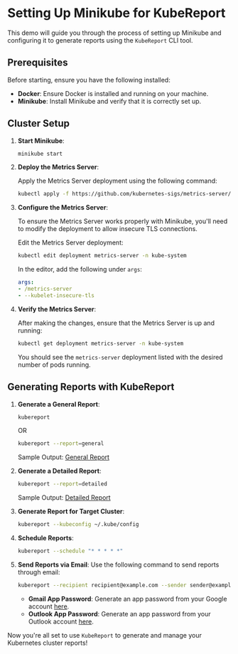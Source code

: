 # Setting Up Minikube for KubeReport

This demo will guide you through the process of setting up Minikube and configuring it to generate reports using the `KubeReport` CLI tool.

## Prerequisites

Before starting, ensure you have the following installed:

- **Docker**: Ensure Docker is installed and running on your machine.
- **Minikube**: Install Minikube and verify that it is correctly set up.

## Cluster Setup

1. **Start Minikube**:
    ```bash
    minikube start
    ```

2. **Deploy the Metrics Server**:

    Apply the Metrics Server deployment using the following command: 
    ```bash
    kubectl apply -f https://github.com/kubernetes-sigs/metrics-server/releases/latest/download/components.yaml
    ```

3. **Configure the Metrics Server**:

    To ensure the Metrics Server works properly with Minikube, you'll need to modify the deployment to allow insecure TLS connections.

    Edit the Metrics Server deployment:
    ```bash
    kubectl edit deployment metrics-server -n kube-system
    ```

    In the editor, add the following under `args`:
    ```yaml
    args:
    - /metrics-server
    - --kubelet-insecure-tls
    ```

4. **Verify the Metrics Server**:

    After making the changes, ensure that the Metrics Server is up and running:
    ```bash
    kubectl get deployment metrics-server -n kube-system
    ```

    You should see the `metrics-server` deployment listed with the desired number of pods running.

## Generating Reports with KubeReport

1. **Generate a General Report**:
    ```bash
    kubereport
    ```
    OR
    ```bash
    kubereport --report=general
    ```
    Sample Output: [General Report](output/General_Report.png)

2. **Generate a Detailed Report**:
    ```bash
    kubereport --report=detailed
    ```
    Sample Output: [Detailed Report](output/Detailed_Report.png)

3. **Generate Report for Target Cluster**:
    ```bash
    kubereport --kubeconfig ~/.kube/config
    ```

4. **Schedule Reports**:
    ```bash
    kubereport --schedule "* * * * *"
    ```

5. **Send Reports via Email**:
    Use the following command to send reports through email:
    ```bash
    kubereport --recipient recipient@example.com --sender sender@example.com --password xxxxxxxx --subject "Mail Subject" --body "Mail Body" --smtp-server "smtp.gmail.com" --smtp-port "587" --use-tls true
    ```

    - **Gmail App Password**: Generate an app password from your Google account [here](https://myaccount.google.com/apppasswords).
    - **Outlook App Password**: Generate an app password from your Outlook account [here](https://account.live.com/proofs/AppPassword).

Now you're all set to use `KubeReport` to generate and manage your Kubernetes cluster reports!